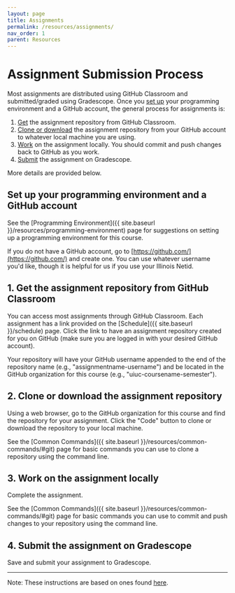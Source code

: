 ```yaml
---
layout: page
title: Assignments
permalink: /resources/assignments/
nav_order: 1
parent: Resources
---
```


# Assignment Submission Process

Most assignments are distributed using GitHub Classroom and submitted/graded using Gradescope. Once you [set up](#set-up-your-programming-environment-and-a-github-account) your programming environment and a GitHub account, the general process for assignments is:

1. [Get](#get-the-assignment-repository-from-github-classroom) the assignment repository from GitHub Classroom.
1. [Clone or download](#clone-or-download-the-assignment-repository) the assignment repository from your GitHub account to whatever local machine you are using.
1. [Work](#work-on-the-assignment-locally) on the assignment locally. You should commit and push changes back to GitHub as you work.
1. [Submit](#submit-the-assignment-on-gradescope) the assignment on Gradescope.

More details are provided below.

## Set up your programming environment and a GitHub account

See the [Programming Environment]({{ site.baseurl }}/resources/programming-environment) page for suggestions on setting up a programming environment for this course.

If you do not have a GitHub account, go to [https://github.com/](https://github.com/) and create one. You can use whatever username you'd like, though it is helpful for us if you use your Illinois Netid.

## 1. Get the assignment repository from GitHub Classroom

You can access most assignments through GitHub Classroom. Each assignment has a link provided on the [Schedule]({{ site.baseurl }}/schedule) page. Click the link to have an assignment repository created for you on GitHub (make sure you are logged in with your desired GitHub account).

Your repository will have your GitHub username appended to the end of the repository name (e.g., "assignmentname-username") and be located in the GitHub organization for this course (e.g., "uiuc-coursename-semester").

## 2. Clone or download the assignment repository

Using a web browser, go to the GitHub organization for this course and find the repository for your assignment. Click the "Code" button to clone or download the repository to your local machine.

See the [Common Commands]({{ site.baseurl }}/resources/common-commands/#git) page for basic commands you can use to clone a repository using the command line.

## 3. Work on the assignment locally

Complete the assignment.

See the [Common Commands]({{ site.baseurl }}/resources/common-commands/#git) page for basic commands you can use to commit and push changes to your repository using the command line.

## 4. Submit the assignment on Gradescope

Save and submit your assignment to Gradescope.
<!-- Push the files you want graded to the `main` branch of your assignment repository on GitHub. We will grade whatever is in the `main` branch on GitHub, so **make sure you push the files you want graded there.** -->

---

Note: These instructions are based on ones found [here](https://hmc-cs-131-spring2020.github.io/howtos/assignments.html#submit-the-assignment-on-gradescope).